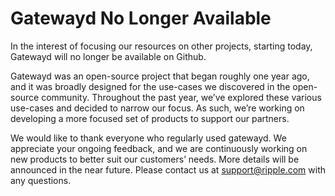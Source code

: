 # Gatewayd No Longer Available

In the interest of focusing our resources on other projects, starting today, Gatewayd will no longer be available on Github.

Gatewayd was an open-source project that began roughly one year ago, and it was broadly designed for the use-cases we discovered in the open-source community. Throughout the past year, we’ve explored these various use-cases and decided to narrow our focus. As such, we’re working on developing a more focused set of products to support our partners.

We would like to thank everyone who regularly used gatewayd. We appreciate your ongoing feedback, and we are continuously working on new products to better suit our customers’ needs. More details will be announced in the near future. Please contact us at <support@ripple.com> with any questions.